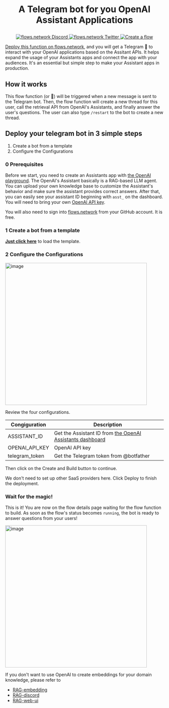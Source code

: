 # <p align="center">A Telegram bot for you OpenAI Assistant Applications</p>

<p align="center">
  <a href="https://discord.gg/ccZn9ZMfFf">
    <img src="https://img.shields.io/badge/chat-Discord-7289DA?logo=discord" alt="flows.network Discord">
  </a>
  <a href="https://twitter.com/flows_network">
    <img src="https://img.shields.io/badge/Twitter-1DA1F2?logo=twitter&amp;logoColor=white" alt="flows.network Twitter">
  </a>
   <a href="https://flows.network/flow/createByTemplate/openai-assistant-telegram">
    <img src="https://img.shields.io/website?up_message=deploy&url=https%3A%2F%2Fflows.network%2Fflow%2Fnew" alt="Create a flow">
  </a>
</p>

[Deploy this function on flows.network](#deploy-your-telegram-bot-in-3-simple-steps), and you will get a Telegram 🤖 to interact with your OpenAI applications based on the Assitant APIs. It helps expand the usage of your Assistants apps and connect the app with your audiences. It's an essential but simple step to make your Assistant apps in production.

## How it works

This flow function (or 🤖) will be triggered when a new message is sent to the Telegram bot. Then, the flow function will create a new thread for this user, call the retrieval API from OpenAI's Assistants, and finally answer the user's questions. The user can also type `/restart` to the bot to create a new thread.

## Deploy your telegram bot in 3 simple steps

1. Create a bot from a template
2. Configure the Configurations

### 0 Prerequisites

Before we start, you need to create an Assistants app with [the OpenAI playground](https://platform.openai.com/assistants). The OpenAI's Assistant basically is a RAG-based LLM agent. You can upload your own knowledge base to customize the Assistant's behavior and make sure the assistant provides correct answers. After that, you can easily see your assistant ID beginning with `asst_` on the dashboard. You will need to bring your own [OpenAI API key](https://openai.com/blog/openai-api). 

You will also need to sign into [flows.network](https://flows.network/) from your GitHub account. It is free.

### 1 Create a bot from a template

[**Just click here**](https://flows.network/flow/createByTemplate/openai-assistant-telegram) to load the template.


### 2 Configure the Configurations


[<img width="450" alt="image" src="https://github.com/flows-network/openai-assistant-telegram/assets/45785633/86ec46bc-a931-4420-918c-cf744471cd1d">](https://github.com/flows-network/openai-assistant-telegram/assets/45785633/86ec46bc-a931-4420-918c-cf744471cd1d)

Review the four configurations.

|Congiguration| Description |
|----|---|
| ASSISTANT_ID | Get the Assistant ID from [the OpenAI Assistants dashboard](https://platform.openai.com/assistants) |
| OPENAI_API_KEY | OpenAI API key|
|telegram_token| Get the Telegram token from @botfather |


Then click on the Create and Build button to continue.

We don't need to set up other SaaS providers here. Click Deploy to finish the deployment.


### Wait for the magic!

This is it! You are now on the flow details page waiting for the flow function to build. As soon as the flow's status becomes `running`, the bot is ready to answer questions from your users! 

<img width="450" alt="image" src="https://github.com/flows-network/openai-assistant-telegram/assets/45785633/84805f7b-a3c5-49fd-bad7-4dbdace07fd6">

If you don't want to use OpenAI to create embeddings for your domain knowledge, please refer to 

* [RAG-embedding](https://github.com/flows-network/demo-RAG-embeddings)
* [RAG-discord](https://github.com/flows-network/demo-RAG-discord-bot)
* [RAG-web-ui](https://github.com/flows-network/demo-RAG-chatbot-web)


